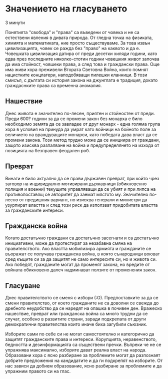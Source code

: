 # Значението на гласуването
3 минути

Понятията "свобода" и "права" са въведени от човека и не са естествени явления в дивата природа. От гледна точка на физиката, химията и математиката, ние просто съществуваме. За това извън цивилизацията, човек се ражда без "право" на каквото и да е. Човешката цивилизация датира от преди десетки хиляди години, като едва през последните няколко-стотин години човешкия живот започва да има стойност, човшеки права, а след това и граждански права. Още има живи хора преживели Втората Световна Война, които помнят нацистките концлагери, наподобяващи пилешки кланници. В този смисъл, с дългата си история закона на джунглата е традиция, докато граждаснките права са временна аномалия. 

## Нашествие
Днес живота е значително по-лесен, приятен и стойностен от преди. Преди 600? години за да се промени закон без монарха е било необходимо земята да се завладее от друг монарх - една голяма група хора в условия на принуда да умрат като войници на бойното поле за величието на враждуващите монарси, като победата дава власт да се промени закона. Този метод трудно може да се инициира от граждани, защото изисква разпалване на война и предупределянето на изхода от позицията на безправен феодален роб.

## Преврат
Винаги е било актуално да се прави държавен преврат, при който чрез заговор на индивидуално мотивирани държавници (обикновенно полиция и военни) текущите управляващи да се убият и при липса на противопоставящ се авторитет да заемат мястото му. Значително по-лесно от предишния вариант, но изисква генерали и министри да узурпират властта и след този риск да използват придобитата властта за гражданските интереси.

## Гражданска война
Когато достатъчно граждани са достатъчно засегнати и са достатъчно инициативни, може да протестират за незабавна смяна на правителството. Ако властта мобилизира армията и гражданите се въоражат се получава гражданска война, в която сънародници воюват сред къщите си за да защитят не само интересите си, но и живота си. Ако победят, гражданите могат да променят закона, но вредите от войната обикновено далеч надминават ползите от променения закон.

## Гласуване
Днес правителството се сменя с избори (:О). Предпоставките за да се смени правителство, от което гражданите не са доволни се свежда до дребното неудобство да се наредят на опашка в почивен ден. Вражеско нашествие, преврат или гражданска война са много трудни да се случат, особено в развитите страни, заради подкрепата от други демократични правителства които иначе биха загубили съюзник.

Изборите сами по себе си не могат самостоятелно и категорично да защитят гражданските права и интереси. Корупцията, неравенството, бедността и дезинформацията са съществени пречки. Въпреки че не се упражнява максимално, изборите дават реална власт на народа. Образовани хора с ясно разбиране за проблемите могат да разпознаят добрите предложения на кандидатите и да ги подкрепят на изборите. От нас зависи да добием образование, ясно разбиране за проблемите и да упражним правото си на глас.